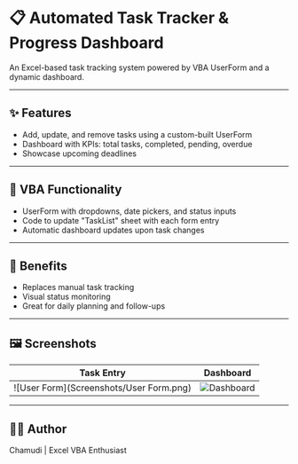 # 📋 Automated Task Tracker & Progress Dashboard

An Excel-based task tracking system powered by VBA UserForm and a dynamic dashboard.

---

## ✨ Features
- Add, update, and remove tasks using a custom-built UserForm
- Dashboard with KPIs: total tasks, completed, pending, overdue
- Showcase upcoming deadlines

---

## 🧩 VBA Functionality
- UserForm with dropdowns, date pickers, and status inputs
- Code to update "TaskList" sheet with each form entry
- Automatic dashboard updates upon task changes

---

## 🌟 Benefits
- Replaces manual task tracking
- Visual status monitoring
- Great for daily planning and follow-ups

---

## 🖼️ Screenshots

| Task Entry | Dashboard |
|------------|-----------|
| ![User Form](Screenshots/User Form.png) | ![Dashboard](Screenshots/Dashboard.PNG) | ![Task List](Screenshots/Task List.png) |


---

## 👩‍💻 Author
Chamudi | Excel VBA Enthusiast
